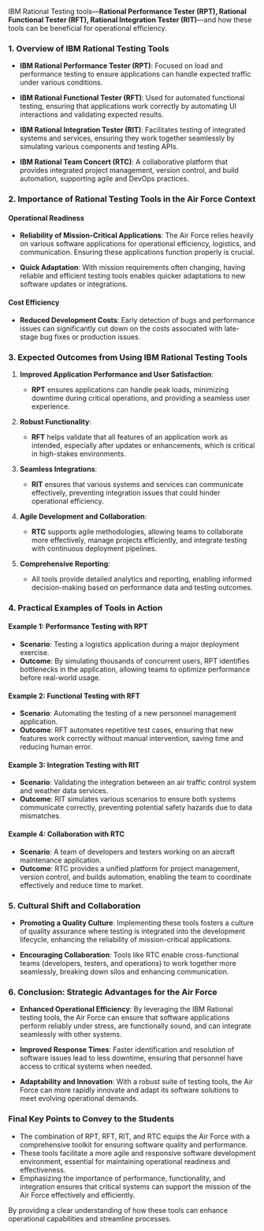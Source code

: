 IBM Rational Testing tools—**Rational Performance Tester (RPT), Rational Functional Tester (RFT), Rational Integration Tester (RIT)**—and how these tools can be beneficial for operational efficiency.

### **1. Overview of IBM Rational Testing Tools**

- **IBM Rational Performance Tester (RPT)**: Focused on load and performance testing to ensure applications can handle expected traffic under various conditions.
  
- **IBM Rational Functional Tester (RFT)**: Used for automated functional testing, ensuring that applications work correctly by automating UI interactions and validating expected results.

- **IBM Rational Integration Tester (RIT)**: Facilitates testing of integrated systems and services, ensuring they work together seamlessly by simulating various components and testing APIs.

- **IBM Rational Team Concert (RTC)**: A collaborative platform that provides integrated project management, version control, and build automation, supporting agile and DevOps practices.

### **2. Importance of Rational Testing Tools in the Air Force Context**

#### **Operational Readiness**
- **Reliability of Mission-Critical Applications**: The Air Force relies heavily on various software applications for operational efficiency, logistics, and communication. Ensuring these applications function properly is crucial.
  
- **Quick Adaptation**: With mission requirements often changing, having reliable and efficient testing tools enables quicker adaptations to new software updates or integrations.

#### **Cost Efficiency**
- **Reduced Development Costs**: Early detection of bugs and performance issues can significantly cut down on the costs associated with late-stage bug fixes or production issues.

### **3. Expected Outcomes from Using IBM Rational Testing Tools**

1. **Improved Application Performance and User Satisfaction**:
   - **RPT** ensures applications can handle peak loads, minimizing downtime during critical operations, and providing a seamless user experience.

2. **Robust Functionality**:
   - **RFT** helps validate that all features of an application work as intended, especially after updates or enhancements, which is critical in high-stakes environments.

3. **Seamless Integrations**:
   - **RIT** ensures that various systems and services can communicate effectively, preventing integration issues that could hinder operational efficiency.

4. **Agile Development and Collaboration**:
   - **RTC** supports agile methodologies, allowing teams to collaborate more effectively, manage projects efficiently, and integrate testing with continuous deployment pipelines.

5. **Comprehensive Reporting**:
   - All tools provide detailed analytics and reporting, enabling informed decision-making based on performance data and testing outcomes.

### **4. Practical Examples of Tools in Action**

#### **Example 1: Performance Testing with RPT**
- **Scenario**: Testing a logistics application during a major deployment exercise.
- **Outcome**: By simulating thousands of concurrent users, RPT identifies bottlenecks in the application, allowing teams to optimize performance before real-world usage.

#### **Example 2: Functional Testing with RFT**
- **Scenario**: Automating the testing of a new personnel management application.
- **Outcome**: RFT automates repetitive test cases, ensuring that new features work correctly without manual intervention, saving time and reducing human error.

#### **Example 3: Integration Testing with RIT**
- **Scenario**: Validating the integration between an air traffic control system and weather data services.
- **Outcome**: RIT simulates various scenarios to ensure both systems communicate correctly, preventing potential safety hazards due to data mismatches.

#### **Example 4: Collaboration with RTC**
- **Scenario**: A team of developers and testers working on an aircraft maintenance application.
- **Outcome**: RTC provides a unified platform for project management, version control, and builds automation, enabling the team to coordinate effectively and reduce time to market.

### **5. Cultural Shift and Collaboration**

- **Promoting a Quality Culture**: Implementing these tools fosters a culture of quality assurance where testing is integrated into the development lifecycle, enhancing the reliability of mission-critical applications.
  
- **Encouraging Collaboration**: Tools like RTC enable cross-functional teams (developers, testers, and operations) to work together more seamlessly, breaking down silos and enhancing communication.

### **6. Conclusion: Strategic Advantages for the Air Force**

- **Enhanced Operational Efficiency**: By leveraging the IBM Rational testing tools, the Air Force can ensure that software applications perform reliably under stress, are functionally sound, and can integrate seamlessly with other systems.

- **Improved Response Times**: Faster identification and resolution of software issues lead to less downtime, ensuring that personnel have access to critical systems when needed.

- **Adaptability and Innovation**: With a robust suite of testing tools, the Air Force can more rapidly innovate and adapt its software solutions to meet evolving operational demands.

### **Final Key Points to Convey to the Students**

- The combination of RPT, RFT, RIT, and RTC equips the Air Force with a comprehensive toolkit for ensuring software quality and performance.
- These tools facilitate a more agile and responsive software development environment, essential for maintaining operational readiness and effectiveness.
- Emphasizing the importance of performance, functionality, and integration ensures that critical systems can support the mission of the Air Force effectively and efficiently.

By providing a clear understanding of how these tools can enhance operational capabilities and streamline processes.